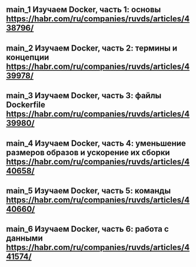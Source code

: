 ## main_1 Изучаем Docker, часть 1: основы https://habr.com/ru/companies/ruvds/articles/438796/

## main_2 Изучаем Docker, часть 2: термины и концепции https://habr.com/ru/companies/ruvds/articles/439978/

## main_3 Изучаем Docker, часть 3: файлы Dockerfile https://habr.com/ru/companies/ruvds/articles/439980/

## main_4 Изучаем Docker, часть 4: уменьшение размеров образов и ускорение их сборки https://habr.com/ru/companies/ruvds/articles/440658/

## main_5 Изучаем Docker, часть 5: команды https://habr.com/ru/companies/ruvds/articles/440660/

## main_6 Изучаем Docker, часть 6: работа с данными https://habr.com/ru/companies/ruvds/articles/441574/
